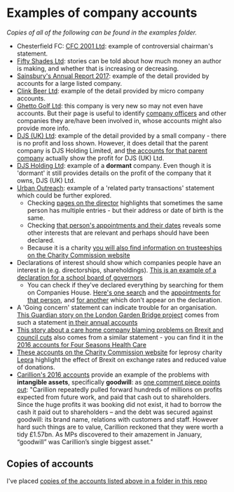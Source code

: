 # Examples of company accounts

*Copies of all of the following can be found in the examples folder.*

* Chesterfield FC: [CFC 2001 Ltd](https://beta.companieshouse.gov.uk/company/04273743/filing-history): example of controversial chairman's statement.
* [Fifty Shades Ltd](https://beta.companieshouse.gov.uk/company/07934674/filing-history): stories can be told about how much money an author is making, and whether that is increasing or decreasing.
* [Sainsbury's Annual Report 2017](https://www.about.sainsburys.co.uk/investors/annual-report-2017): example of the detail provided by accounts for a large listed company.
* [Clink Beer Ltd](https://beta.companieshouse.gov.uk/company/10175510/filing-history): example of the detail provided by micro company accounts.
* [Ghetto Golf Ltd](https://beta.companieshouse.gov.uk/company/10775584/officers): this company is very new so may not even have accounts. But their page is useful to identify [company officers](https://beta.companieshouse.gov.uk/company/10775584/officers) and other companies they are/have been involved in, whose accounts might also provide more info.
* [DJS (UK) Ltd](https://beta.companieshouse.gov.uk/company/07952979/filing-history): example of the detail provided by a small company - there is no profit and loss shown. However, it does detail that the parent company is DJS Holding Limited, and [the accounts for that parent company](https://beta.companieshouse.gov.uk/company/08499088/filing-history) actually show the profit for DJS (UK) Ltd.
* [DJS Holding Ltd](https://beta.companieshouse.gov.uk/company/08499088/filing-history): example of a **dormant** company. Even though it is 'dormant' it still provides details on the profit of the company that it owns, DJS (UK) Ltd.
* [Urban Outreach](https://beta.companieshouse.gov.uk/company/03019108/filing-history): example of a 'related party transactions' statement which could be further explored.
  * Checking [pages on the director](https://beta.companieshouse.gov.uk/search?q=sam+lancaster) highlights that sometimes the same person has multiple entries - but their address or date of birth is the same.
  * Checking [that person's appointments and their dates](https://beta.companieshouse.gov.uk/officers/x4LVAO9uIaECmE9i-Ql2iVCz5_I/appointments) reveals some other interests that are relevant and perhaps should have been declared.
  * Because it is a charity [you will also find information on trusteeships on the Charity Commission website](http://beta.charitycommission.gov.uk/charity-details/?regid=1044203&subid=0)
* Declarations of interest should show which companies people have an interest in (e.g. directorships, shareholdings). [This is an example of a declaration for a school board of governors]( http://www.vyners.hillingdon.sch.uk/attachments/download.asp?file=2744&type=pdf)
  * You can check if they've declared everything by searching for them on Companies House. [Here's one search](https://beta.companieshouse.gov.uk/company/07796938/officers) and the [appointments for that person](https://beta.companieshouse.gov.uk/officers/OLzlP_d49cU45o3w8XTXfkZ0qVo/appointments), and [for another](https://beta.companieshouse.gov.uk/officers/-1LyqMyHWGXvjVOi6RFHor_dI-Q/appointments) which don't appear on the declaration.
* A 'Going concern' statement can indicate trouble for an organisation. [This Guardian story on the London Garden Bridge project](https://www.theguardian.com/politics/2017/jan/11/london-garden-bridge-project-future-doubt-trustees) comes from such a statement [in their annual accounts](https://beta.companieshouse.gov.uk/company/08755461/filing-history)
* [This story about a care home company blaming problems on Brexit and council cuts](https://www.theguardian.com/business/2017/nov/15/debt-laden-four-seasons-health-care-suffers-275m-loss) also comes from a similar statement - you can find it in the [2016 accounts for Four Seasons Health Care](https://beta.companieshouse.gov.uk/company/FC016792/filing-history)
* [These accounts on the Charity Commission website](http://apps.charitycommission.gov.uk/Accounts/Ends51/0000213251_AC_20170331_E_C.PDF) for leprosy charity [Lepra](http://beta.charitycommission.gov.uk/charity-details/?regid=213251&subid=0) highlight the effect of Brexit on exchange rates and reduced value of donations.
* [Carillion's 2016 accounts](http://www.annualreports.co.uk/Company/carillion-plc) provide an example of the problems with **intangible assets**, specifically **goodwill**: as [one comment piece points out](https://www.theguardian.com/commentisfree/2018/apr/23/capita-carillion-outsourcing-local-elections-aditya-chakrabortty): "Carillion repeatedly pulled forward hundreds of millions on profits expected from future work, and paid that cash out to shareholders. Since the huge profits it was booking did not exist, it had to borrow the cash it paid out to shareholders – and the debt was secured against goodwill: its brand name, relations with customers and staff. However hard such things are to value, Carillion reckoned that they were worth a tidy £1.57bn. As MPs discovered to their amazement in January, “goodwill” was Carillion’s single biggest asset."

## Copies of accounts

I've placed [copies of the accounts listed above in a folder in this repo](https://github.com/paulbradshaw/MED7369-Specialist-Investigative-Journalism/tree/master/accounts/exampleaccounts)
